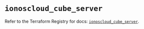 # `ionoscloud_cube_server`

Refer to the Terraform Registry for docs: [`ionoscloud_cube_server`](https://registry.terraform.io/providers/ionos-cloud/ionoscloud/6.7.5/docs/resources/cube_server).
